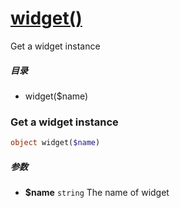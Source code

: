 [widget()](http://twinh.github.com/widget/api/widget)
=====================================================

Get a widget instance

##### 目录
* widget($name)

### Get a widget instance
```php
object widget($name)
```

##### 参数
* **$name** `string` The name of widget


